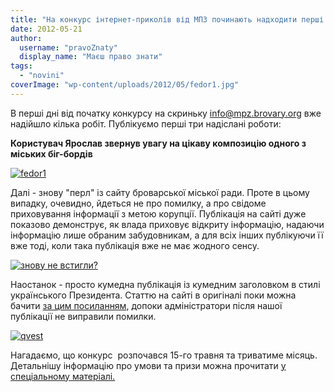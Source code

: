 ```yaml
---
title: "На конкурс інтернет-приколів від МПЗ починають надходити перші роботи!"
date: 2012-05-21
author: 
  username: "pravoZnaty"
  display_name: "Маєш право знати"
tags: 
  - "novini"
coverImage: "wp-content/uploads/2012/05/fedor1.jpg"
---
```


В перші дні від початку конкурсу на скриньку [info@mpz.brovary.org](mailto:info@mpz.brovary.org) вже надійшло кілька робіт. Публікуємо перші три надіслані роботи:

**Користувач Ярослав звернув увагу на цікаву композицію одного з міських біг-бордів**

[![](https://mpz.brovary.org/wp-content/uploads/2012/05/fedor1.jpg "fedor1")](https://mpz.brovary.org/wp-content/uploads/2012/05/fedor1.jpg)

Далі - знову "перл" із сайту броварської міської ради. Проте в цьому випадку, очевидно, йдеться не про помилку, а про свідоме приховування інформації з метою корупції. Публікація на сайті дуже показово демонструє, як влада приховує відкриту інформацію, надаючи інформацію лише обраним забудовникам, а для всіх інших публікуючи її вже тоді, коли така публікація вже не має жодного сенсу.

[![](https://mpz.brovary.org/wp-content/uploads/2012/05/982373_scho-znovu-ne-vstigli_demotivators_ru.jpg "знову не встигли?")](https://mpz.brovary.org/wp-content/uploads/2012/05/982373_scho-znovu-ne-vstigli_demotivators_ru.jpg)

Наостанок - просто кумедна публікація із кумедним заголовком в стилі українського Президента. Статтю на сайті в оригіналі поки можна бачити [за цим посиланням](http://brovary.kiev.ua/%C2%AB%D1%94vro-qvest-2012%C2%BB), допоки адміністратори після нашої публікації не виправили помилки.

[![](https://mpz.brovary.org/wp-content/uploads/2012/05/686500_uvknt-dlya-sebe-brovari_demotivators_ru.jpg "qvest")](https://mpz.brovary.org/wp-content/uploads/2012/05/686500_uvknt-dlya-sebe-brovari_demotivators_ru.jpg)

Нагадаємо, що конкурс  розпочався 15-го травня та триватиме місяць. Детальнішу інформацію про умови та призи можна прочитати [у спеціальному матеріалі.](https://mpz.brovary.org/mayesh-pravo-znati-ogoloshuye-konkurs-internet-prikoliv/)
